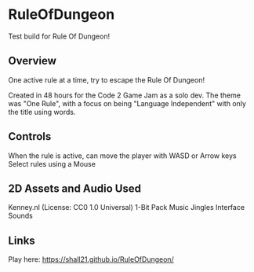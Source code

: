 # RuleOfDungeon
Test build for Rule Of Dungeon!

## Overview
One active rule at a time, try to escape the Rule Of Dungeon!

Created in 48 hours for the Code 2 Game Jam as a solo dev.
The theme was "One Rule", with a focus on being "Language Independent" with only the title using words.

## Controls
When the rule is active, can move the player with WASD or Arrow keys
Select rules using a Mouse

## 2D Assets and Audio Used
Kenney.nl (License: CC0 1.0 Universal)
1-Bit Pack
Music Jingles
Interface Sounds

## Links
Play here: https://shall21.github.io/RuleOfDungeon/
